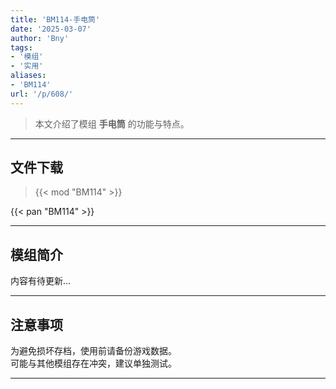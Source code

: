 ```yaml
---
title: 'BM114-手电筒'
date: '2025-03-07'
author: 'Bny'
tags:
- '模组'
- '实用'
aliases:
- 'BM114'
url: '/p/608/'
---
```


> 本文介绍了模组 **手电筒** 的功能与特点。

---

## 文件下载  

> {{< mod "BM114" >}}  

{{< pan "BM114" >}}  

---

## 模组简介

>  
内容有待更新...  

---

## 注意事项

>  
为避免损坏存档，使用前请备份游戏数据。  
可能与其他模组存在冲突，建议单独测试。  

---

